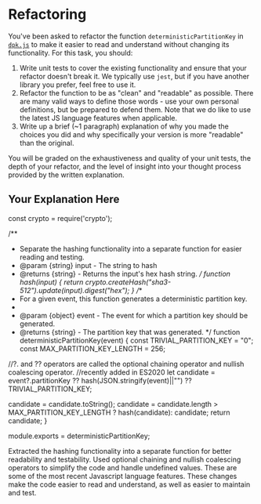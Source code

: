 # Refactoring

You've been asked to refactor the function `deterministicPartitionKey` in [`dpk.js`](dpk.js) to make it easier to read and understand without changing its functionality. For this task, you should:

1. Write unit tests to cover the existing functionality and ensure that your refactor doesn't break it. We typically use `jest`, but if you have another library you prefer, feel free to use it.
2. Refactor the function to be as "clean" and "readable" as possible. There are many valid ways to define those words - use your own personal definitions, but be prepared to defend them. Note that we do like to use the latest JS language features when applicable.
3. Write up a brief (~1 paragraph) explanation of why you made the choices you did and why specifically your version is more "readable" than the original.

You will be graded on the exhaustiveness and quality of your unit tests, the depth of your refactor, and the level of insight into your thought process provided by the written explanation.

## Your Explanation Here

const crypto = require('crypto');

/**
 * Separate the hashing functionality into a separate function for easier reading and testing.
 * @param {string} input - The string to hash
 * @returns {string} - Returns the input's hex hash string.
 */
function hash(input) {
  return crypto.createHash("sha3-512").update(input).digest("hex");
}
/**
 * For a given event, this function generates a deterministic partition key.
 *
 * @param {object} event - The event for which a partition key should be generated.
 * @returns {string} - The partition key that was generated.
 */
function deterministicPartitionKey(event) {
  const TRIVIAL_PARTITION_KEY = "0";
  const MAX_PARTITION_KEY_LENGTH = 256;

  //?. and ?? operators are called the optional chaining operator and nullish coalescing operator.
  //recently added in ES2020
  let candidate = event?.partitionKey ?? hash(JSON.stringify(event)||"") ?? TRIVIAL_PARTITION_KEY;
  
  candidate = candidate.toString();
  candidate = candidate.length > MAX_PARTITION_KEY_LENGTH ? hash(candidate): candidate;
  return candidate;
}

module.exports = deterministicPartitionKey;

Extracted the hashing functionality into a separate function for better readability and testability. 
Used optional chaining and nullish coalescing operators to simplify the code and handle undefined values. These are some of the most recent Javascript language features. 
These changes make the code easier to read and understand, as well as easier to maintain and test. 